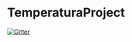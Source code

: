# TemperaturaProject

[![Gitter](https://badges.gitter.im/TemperaturaProject/Lobby.svg)](https://gitter.im/TemperaturaProject/Lobby?utm_source=badge&utm_medium=badge&utm_campaign=pr-badge&utm_content=badge)